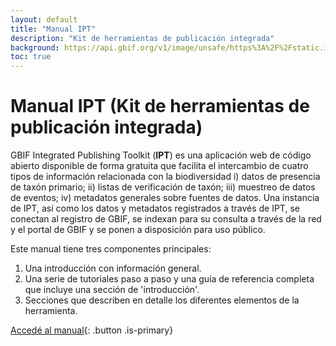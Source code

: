 ```yaml
---
layout: default
title: "Manual IPT"
description: "Kit de herramientas de publicación integrada"
background: https://api.gbif.org/v1/image/unsafe/https%3A%2F%2Fstatic.inaturalist.org%2Fphotos%2F110871053%2Foriginal.jpg%3F1611360477
toc: true
---
```


# Manual IPT (Kit de herramientas de publicación integrada)

GBIF Integrated Publishing Toolkit (**IPT**) es una aplicación web de código abierto disponible de forma gratuita que facilita el intercambio de cuatro tipos de información relacionada con la biodiversidad i) datos de presencia de taxón primario; ii) listas de verificación de taxón; iii) muestreo de datos de eventos; iv) metadatos generales sobre fuentes de datos. Una instancia de IPT, así como los datos y metadatos registrados a través de IPT, se conectan al registro de GBIF, se indexan para su consulta a través de la red y el portal de GBIF y se ponen a disposición para uso público.

Este manual tiene tres componentes principales: 
1. Una introducción con información general. 
2. Una serie de tutoriales paso a paso y una guía de referencia completa que incluye una sección de 'introducción'.
3. Secciones que describen en detalle los diferentes elementos de la herramienta.


[Accedé al manual](https://www.google.com/url?q=https://github.com/gbif/ipt/wiki/IPT2ManualNotes.wiki&sa=D&source=editors&ust=1619021909199000&usg=AOvVaw2UpxsL-LqQAY-rUrmjNktF){: .button .is-primary}